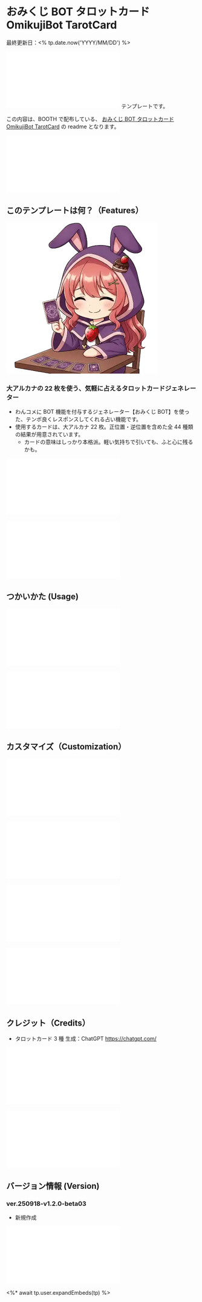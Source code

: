 # おみくじ BOT タロットカード OmikujiBot TarotCard

最終更新日：<% tp.date.now('YYYY/MM/DD') %>

![](/sharedTemplate/intro/intro_11.md) テンプレートです。

この内容は、BOOTH で配布している、 [おみくじ BOT タロットカード OmikujiBot TarotCard](https://pintocuru.booth.pm/items/7432682) の readme となります。

![](/sharedTemplate/intro/intro_22_IntroOneComme.md)

## このテンプレートは何？（Features）

![](./images/250916_6.webp)

### 大アルカナの 22 枚を使う、気軽に占えるタロットカードジェネレーター

- わんコメに BOT 機能を付与するジェネレーター【おみくじ BOT】を使った、テンポ良くレスポンスしてくれる占い機能です。
- 使用するカードは、大アルカナ 22 枚。正位置・逆位置を含めた全 44 種類の結果が用意されています。
	- カードの意味はしっかり本格派。軽い気持ちで引いても、ふと心に残るかも。

![features_12_HowToPlay2](../../template/features/features_12_HowToPlay2.md)

![Installation_91_OmikujiBotSet](/packages/OmikujiBot/template/installation/Installation_91_OmikujiBotSet.md)

## つかいかた (Usage)

![usage_92_OmikujiActivation](../../template/usage/usage_92_OmikujiActivation.md)

![usage_28_TarotCard](../../template/usage/usage_28_TarotCard.md)

## カスタマイズ（Customization）

![customization_21_ConfigEditor](/packages/OmikujiBot/template/customization/customization_21_ConfigEditor.md)

![](/packages/OmikujiBot/template/customization/customization_11_illust.md)

![faq_91_OmikujiBotSet](/packages/OmikujiBot/template/faq/faq_91_OmikujiBotSet.md)

![troubleshooting_91_OmikujiBotSet](/packages/OmikujiBot/template/troubleshooting/troubleshooting_91_OmikujiBotSet.md)

## クレジット（Credits）

- タロットカード 3 種
  生成：ChatGPT <https://chatgpt.com/>

![](/sharedTemplate/credits/credits_11_sozai.md)

![license_92_PackageLicense](/packages/OmikujiBot/template/license/license_93_PackageLicenseBasic.md)

## バージョン情報 (Version)

### ver.250918-v1.2.0-beta03

- 新規作成

![credits_99_sesupin](/sharedTemplate/credits/credits_99_sesupin.md)

<%* await tp.user.expandEmbeds(tp) %>
